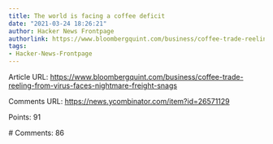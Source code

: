 ```yaml
---
title: The world is facing a coffee deficit
date: "2021-03-24 18:26:21"
author: Hacker News Frontpage
authorlink: https://www.bloombergquint.com/business/coffee-trade-reeling-from-virus-faces-nightmare-freight-snags
tags:
- Hacker-News-Frontpage
---
```


<p>Article URL: <a href="https://www.bloombergquint.com/business/coffee-trade-reeling-from-virus-faces-nightmare-freight-snags">https://www.bloombergquint.com/business/coffee-trade-reeling-from-virus-faces-nightmare-freight-snags</a></p>
<p>Comments URL: <a href="https://news.ycombinator.com/item?id=26571129">https://news.ycombinator.com/item?id=26571129</a></p>
<p>Points: 91</p>
<p># Comments: 86</p>
